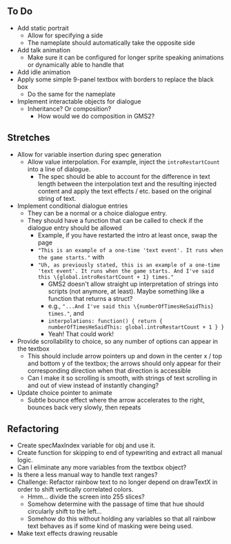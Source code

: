 ## To Do
- Add static portrait
  - Allow for specifying a side
  - The nameplate should automatically take the opposite side
- Add talk animation
  - Make sure it can be configured for longer sprite speaking animations or dynamically able to handle that
- Add idle animation
- Apply some simple 9-panel textbox with borders to replace the black box
  - Do the same for the nameplate
- Implement interactable objects for dialogue
  - Inheritance? Or composition?
    - How would we do composition in GMS2?

## Stretches
- Allow for variable insertion during spec generation
  - Allow value interpolation. For example, inject the `introRestartCount` into a line of dialogue.
    - The spec should be able to account for the difference in text length between the interpolation text and the resulting injected content and apply the text effects / etc. based on the original string of text.
- Implement conditional dialogue entries
  - They can be a normal or a choice dialogue entry.
  - They should have a function that can be called to check if the dialogue entry should be allowed
    - Example, if you have restarted the intro at least once, swap the page 
    - `"This is an example of a one-time 'text event'. It runs when the game starts."` with 
    - `"Uh, as previously stated, this is an example of a one-time 'text event'. It runs when the game starts. And I've said this \{global.introRestartCount + 1} times."`
      - GMS2 doesn't allow straight up interpretation of strings into scripts (not anymore, at least). Maybe something like a function that returns a struct?
      - e.g., `"...And I've said this \{numberOfTimesHeSaidThis} times."`, and 
      - `interpolations: function() { return { numberOfTimesHeSaidThis: global.introRestartCount + 1 } }`
      - Yeah! That could work!
- Provide scrollability to choice, so any number of options can appear in the textbox
  - This should include arrow pointers up and down in the center x / top and bottom y of the textbox; the arrows should only appear for their corresponding direction when that direction is accessible
  - Can I make it so scrolling is smooth, with strings of text scrolling in and out of view instead of instantly changing?
- Update choice pointer to animate
  - Subtle bounce effect where the arrow accelerates to the right, bounces back very slowly, then repeats


## Refactoring
- Create specMaxIndex variable for obj and use it.
- Create function for skipping to end of typewriting and extract all manual logic.
- Can I eliminate any more variables from the textbox object?
- Is there a less manual way to handle text ranges?
- Challenge: Refactor rainbow text to no longer depend on drawTextX in order to shift vertically correlated colors.
  - Hmm... divide the screen into 255 slices?
  - Somehow determine with the passage of time that hue should circularly shift to the left...
  - Somehow do this without holding any variables so that all rainbow text behaves as if some kind of masking were being used.
- Make text effects drawing reusable